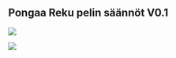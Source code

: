 ## Pongaa Reku pelin säännöt V0.1



![](https://github.com/JAMK-IT/TT0S0100-software-desing-and-testing/blob/master/images/bongaa-reku-suomeksi1.jpg)

![](https://github.com/JAMK-IT/TT0S0100-software-desing-and-testing/blob/master/images/bongaa-reku-suomeksi2.jpg)


